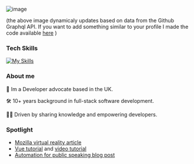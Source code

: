 ![image](https://dynamic-image.onrender.com/image/latest-follower.jpeg?background=white&textColor=%23607d8b&userName=james-a-rob)

(the above image dynamicaly updates based on data from the Github Graphql API. If you want to add something similar to your profile I made the code available [here](https://github.com/james-a-rob/dynamic-github-header) )

### Tech Skills
[![My Skills](https://skillicons.dev/icons?i=js,ts,react,nodejs,py,aws)](https://skillicons.dev)

### About me

🥑 Im a Developer advocate based in the UK. 

🛠️ 10+ years background in full-stack software development. 

👨‍🏫 Driven by sharing knowledge and empowering developers.


### Spotlight
 - [Mozilla virtual reality article](https://hubs.mozilla.com/labs/building-an-enhanced-chat-experience-for-hubs/)
 - [Vue tutorial](https://sendbird.com/blog/build-a-vue-chat-app) and [video tutorial](https://www.youtube.com/watch?v=D4z4zh0Z7hs)
 - [Automation for public speaking blog post](https://automating.life/using-automation-to-become-a-better-public-speaker)

